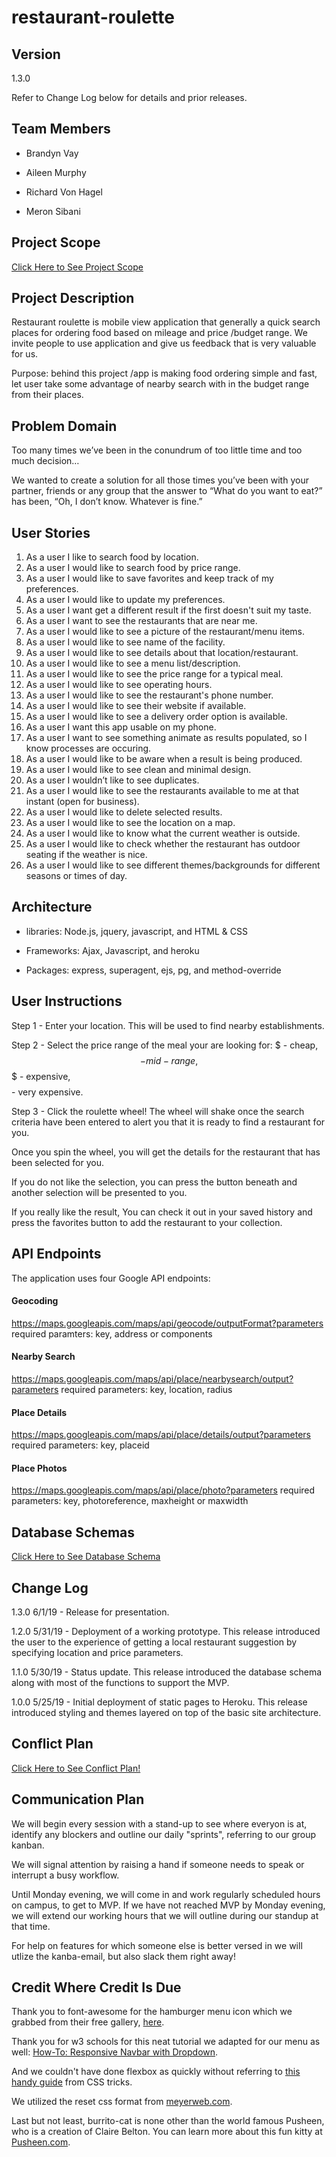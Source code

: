 # restaurant-roulette

## Version

1.3.0

Refer to Change Log below for details and prior releases.

## Team Members

* Brandyn Vay

* Aileen Murphy

* Richard Von Hagel

* Meron Sibani


## Project Scope

[Click Here to See Project Scope](https://github.com/KlNGU/restaurant-roulette/blob/development/project-scope.md)


## Project Description

Restaurant roulette is mobile view application that generally a quick search places for ordering food based on mileage and price /budget range.
We invite people to use application and give us feedback that is very valuable for us.

Purpose: behind this project /app is making food ordering simple and fast, let user take some advantage of nearby search with in the budget range from their places. 


## Problem Domain

Too many times we’ve been in the conundrum of too little time and too much decision…

We wanted to create a solution for all those times you’ve been with your partner, friends or any group that the answer to “What do you want to eat?” has been, “Oh, I don’t know. Whatever is fine.”


## User Stories

1. As a user I like to search food by location.
2. As a user I would like to search food by price range.
3. As a user I would like to save favorites and keep track of my preferences.
4. As a user I would like to update my preferences.
5. As a user I want get a different result if the first doesn't suit my taste.
6. As a user I want to see the restaurants that are near me.
7. As a user I would like to see a picture of the restaurant/menu items.
8. As a user I would like to see name of the facility.
9. As a user I would like to see details about that location/restaurant.
10. As a user I would like to see a menu list/description.
11. As a user I would like to see the price range for a typical meal.
12. As a user I would like to see operating hours.
13. As a user I would like to see the restaurant's phone number.
14. As a user I would like to see their website if available.
15. As a user I would like to see a delivery order option is available.
16. As a user I want this app usable on my phone.
17. As a user I want to see something animate as results populated, so I know processes are occuring.
18. As a user I would like to be aware when a result is being produced.
19. As a user I would like to see clean and minimal design.
20. As a user I wouldn’t like to see duplicates.
21. As a user I would like to see the restaurants available to me at that instant (open for business).
22. As a user I would like to delete selected results.
23. As a user I would like to see the location on a map.
24. As a user I would like to know what the current weather is outside.
25. As a user I would like to check whether the restaurant has outdoor seating if the weather is nice.
26. As a user I would like to see different themes/backgrounds for different seasons or times of day.


## Architecture

* libraries: Node.js, jquery, javascript, and HTML & CSS

* Frameworks: Ajax, Javascript, and heroku

* Packages: express, superagent, ejs, pg, and method-override


## User Instructions

Step 1 - Enter your location. This will be used to find nearby establishments.

Step 2 - Select the price range of the meal your are looking for: $ - cheap, $$ - mid-range, $$$ - expensive, $$$$ - very expensive.

Step 3 - Click the roulette wheel! The wheel will shake once the search criteria have been entered to alert you that it is ready to find a restaurant for you.

Once you spin the wheel, you will get the details for the restaurant that has been selected for you.

If you do not like the selection, you can press the button beneath and another selection will be presented to you.

If you really like the result, You can check it out in your saved history and press the favorites button to add the restaurant to your collection.


## API Endpoints

The application uses four Google API endpoints:

#### Geocoding
https://maps.googleapis.com/maps/api/geocode/outputFormat?parameters
required paramters:  key, address or components

#### Nearby Search
https://maps.googleapis.com/maps/api/place/nearbysearch/output?parameters
required parameters:  key, location, radius

#### Place Details
https://maps.googleapis.com/maps/api/place/details/output?parameters
required parameters:  key, placeid

#### Place Photos
https://maps.googleapis.com/maps/api/place/photo?parameters
required parameters:  key, photoreference, maxheight or maxwidth

## Database Schemas

[Click Here to See Database Schema](https://github.com/could-be-banana/restaurant-roulette/blob/development/data/restaurant.sql)


## Change Log

1.3.0
6/1/19 - Release for presentation.

1.2.0
5/31/19 - Deployment of a working prototype.  This release introduced the user to the experience of getting a local restaurant suggestion by specifying location and price parameters.  

1.1.0
5/30/19 - Status update.  This release introduced the database schema along with most of the functions to support the MVP. 

1.0.0
5/25/19 - Initial deployment of static pages to Heroku.  This release introduced styling and themes layered on top of the basic site architecture.


## Conflict Plan

[Click Here to See Conflict Plan!](https://github.com/KlNGU/restaurant-roulette/blob/development/conflict-plan.md)


## Communication Plan

We will begin every session with a stand-up to see where everyon is at, identify any blockers and outline our daily "sprints", referring to our group kanban.

We will signal attention by raising a hand if someone needs to speak or interrupt a busy workflow.

Until Monday evening, we will come in and work regularly scheduled hours on campus, to get to MVP. If we have not reached MVP by Monday evening, we will extend our working hours that we will outline during our standup at that time.

For help on features for which someone else is better versed in we will utlize the kanba-email, but also slack them right away!

## Credit Where Credit Is Due

Thank you to font-awesome for the hamburger menu icon which we grabbed from their free gallery, [here](https://fontawesome.com/icons?d=gallery&m=free).

Thank you for w3 schools for this neat tutorial we adapted for our menu as well: [How-To: Responsive Navbar with Dropdown](https://www.w3schools.com/howto/howto_js_responsive_navbar_dropdown.asp).

And we couldn't have done flexbox as quickly without referring to [this handy guide](https://css-tricks.com/snippets/css/a-guide-to-flexbox/) from CSS tricks.

We utilized the reset css format from [meyerweb.com](https://meyerweb.com/eric/tools/css/reset/).

Last but not least, burrito-cat is none other than the world famous Pusheen, who is a creation of Claire Belton. You can learn more about this fun kitty at [Pusheen.com](https://pusheen.com/).

